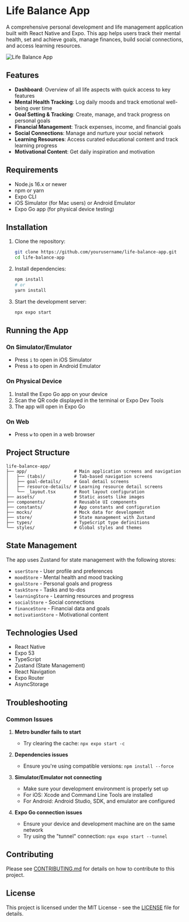 # Life Balance App

A comprehensive personal development and life management application built with React Native and Expo. This app helps users track their mental health, set and achieve goals, manage finances, build social connections, and access learning resources.

![Life Balance App](https://images.unsplash.com/photo-1499750310107-5fef28a66643?q=80&w=2070&auto=format&fit=crop)

## Features

- **Dashboard**: Overview of all life aspects with quick access to key features
- **Mental Health Tracking**: Log daily moods and track emotional well-being over time
- **Goal Setting & Tracking**: Create, manage, and track progress on personal goals
- **Financial Management**: Track expenses, income, and financial goals
- **Social Connections**: Manage and nurture your social network
- **Learning Resources**: Access curated educational content and track learning progress
- **Motivational Content**: Get daily inspiration and motivation

## Requirements

- Node.js 16.x or newer
- npm or yarn
- Expo CLI
- iOS Simulator (for Mac users) or Android Emulator
- Expo Go app (for physical device testing)

## Installation

1. Clone the repository:
   ```bash
   git clone https://github.com/yourusername/life-balance-app.git
   cd life-balance-app
   ```

2. Install dependencies:
   ```bash
   npm install
   # or
   yarn install
   ```

3. Start the development server:
   ```bash
   npx expo start
   ```

## Running the App

### On Simulator/Emulator

- Press `i` to open in iOS Simulator
- Press `a` to open in Android Emulator

### On Physical Device

1. Install the Expo Go app on your device
2. Scan the QR code displayed in the terminal or Expo Dev Tools
3. The app will open in Expo Go

### On Web

- Press `w` to open in a web browser

## Project Structure

```
life-balance-app/
├── app/                  # Main application screens and navigation
│   ├── (tabs)/           # Tab-based navigation screens
│   ├── goal-details/     # Goal detail screens
│   ├── resource-details/ # Learning resource detail screens
│   └── _layout.tsx       # Root layout configuration
├── assets/               # Static assets like images
├── components/           # Reusable UI components
├── constants/            # App constants and configuration
├── mocks/                # Mock data for development
├── store/                # State management with Zustand
├── types/                # TypeScript type definitions
└── styles/               # Global styles and themes
```

## State Management

The app uses Zustand for state management with the following stores:

- `userStore` - User profile and preferences
- `moodStore` - Mental health and mood tracking
- `goalStore` - Personal goals and progress
- `taskStore` - Tasks and to-dos
- `learningStore` - Learning resources and progress
- `socialStore` - Social connections
- `financeStore` - Financial data and goals
- `motivationStore` - Motivational content

## Technologies Used

- React Native
- Expo 53
- TypeScript
- Zustand (State Management)
- React Navigation
- Expo Router
- AsyncStorage

## Troubleshooting

### Common Issues

1. **Metro bundler fails to start**
   - Try clearing the cache: `npx expo start -c`

2. **Dependencies issues**
   - Ensure you're using compatible versions: `npm install --force`

3. **Simulator/Emulator not connecting**
   - Make sure your development environment is properly set up
   - For iOS: Xcode and Command Line Tools are installed
   - For Android: Android Studio, SDK, and emulator are configured

4. **Expo Go connection issues**
   - Ensure your device and development machine are on the same network
   - Try using the "tunnel" connection: `npx expo start --tunnel`

## Contributing

Please see [CONTRIBUTING.md](./CONTRIBUTING.md) for details on how to contribute to this project.

## License

This project is licensed under the MIT License - see the [LICENSE](./LICENSE) file for details.